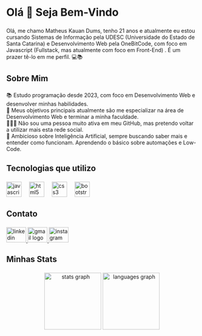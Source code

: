 <h1 align="left">Olá 👋 Seja Bem-Vindo</h1>


###

<p align="left">Olá, me chamo Matheus Kauan Dums, tenho 21 anos e atualmente eu estou cursando Sistemas de Informação pela UDESC (Universidade do Estado de Santa Catarina) e Desenvolvimento Web pela OneBitCode, com foco em Javascript (Fullstack, mas atualmente com foco em Front-End) . É um prazer tê-lo em me perfil. 💻📚</p>

###





<h2 align="left">Sobre Mim</h2>


###

<p align="left">📚 Estudo programação desde 2023, com foco em Desenvolvimento Web e desenvolver minhas habilidades.<br>🎯 Meus objetivos principais atualmente são me especializar na área de Desenvolvimento Web e terminar a minha faculdade.<br>🤦🏼‍♂️ Não sou uma pessoa muito ativa em meu GitHub, mas pretendo voltar a utilizar mais esta rede social.<br>🤖 Ambicioso sobre Inteligência Artificial, sempre buscando saber mais e entender como funcionam.  Aprendendo o básico sobre automações e Low-Code.</p>

###

<h2 align="left">Tecnologias que utilizo</h2>

###

<div align="left">
  <img src="https://cdn.jsdelivr.net/gh/devicons/devicon/icons/javascript/javascript-original.svg" height="40px" alt="javascript logo"  />
  <img width="12" />
  <img src="https://cdn.jsdelivr.net/gh/devicons/devicon/icons/html5/html5-original.svg" height="40px" alt="html5 logo"  />
  <img width="12" />
  <img src="https://cdn.jsdelivr.net/gh/devicons/devicon/icons/css3/css3-original.svg" height="40px" alt="css3 logo"  />
  <img width="12" />
  <img src="https://cdn.jsdelivr.net/gh/devicons/devicon/icons/bootstrap/bootstrap-original.svg" height="40px" alt="bootstrap logo"  />
</div>

###

<h2 align="left">Contato</h2>

###

<div align="left">
  <a href="https://www.linkedin.com/in/matheuskauandums" target="_blank">
    <img src="https://raw.githubusercontent.com/maurodesouza/profile-readme-generator/master/src/assets/icons/social/linkedin/default.svg" width="52" height="40" alt="linkedin logo"  />
  </a>
  <a href="dumss@icloud.com" target="_blank">
    <img src="https://raw.githubusercontent.com/maurodesouza/profile-readme-generator/master/src/assets/icons/social/gmail/default.svg" width="52" height="40" alt="gmail logo"  />
  </a>
  <a href="https://www.instagram.com/_mdums" target="_blank">
    <img src="https://raw.githubusercontent.com/maurodesouza/profile-readme-generator/master/src/assets/icons/social/instagram/default.svg" width="52" height="40" alt="instagram logo"  />
  </a>
</div>

###

<h2 align="left">Minhas Stats</h2>

###

<div align="center">
  <img src="https://github-readme-stats.vercel.app/api?username=MatheusDums&hide_title=false&hide_rank=false&show_icons=true&include_all_commits=true&count_private=true&disable_animations=false&theme=dracula&locale=en&hide_border=false&order=1" height="150" alt="stats graph"  />
  <img src="https://github-readme-stats.vercel.app/api/top-langs?username=MatheusDums&locale=en&hide_title=false&layout=compact&card_width=320&langs_count=5&theme=dracula&hide_border=false&order=2" height="150" alt="languages graph"  />
</div>

###

